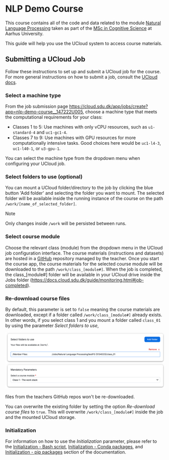# NLP Demo Course

This course contains all of the code and data related to the module [Natural Language Processing](https://kursuskatalog.au.dk/en/course/107427/Natural-language-processing) taken as part of the [MSc in Cognitive Science](https://masters.au.dk/cognitivescience) at Aarhus University.

This guide will help you use the UCloud system to access course materials.

## Submitting a UCloud Job

Follow these instructions to set up and submit a UCloud job for the course.
For more general instructions on how to submit a job, consult the [UCloud docs](https://docs.cloud.sdu.dk/guide/submitting.html).

### Select a machine type

From the job submission page https://cloud.sdu.dk/app/jobs/create?app=nlp-demo-course__147222U005,
choose a machine type that meets the computational requirements for your class:

* Classes 1 to 5: Use machines with only vCPU resources, such as `u1-standard-4` and `uc1-gc1-4`.
* Classes 7 to 9: Use machines with GPU resources for more computationally intensive tasks. Good choices here would be `uc1-l4-3`, `uc1-l40-1`, or `u3-gpu-1`.

You can select the machine type from the dropdown menu when configuring your UCloud job.
### Select folders to use (optional)

You can mount a UCloud folder/directory to the job by clicking the blue button 'Add folder' and selecting the folder you want to mount. 
The selected folder will be available inside the running instance of the course on the path `/work/[name_of_selected_folder]`. 


> [!NOTE]
> Only changes inside `/work` will be persisted between runs. 

### Select course module

Choose the relevant class (module) from the dropdown menu in the UCloud job configuration interface.
The course materials (instructions and datasets) are hosted in a [GitHub](https://github.com/jeselginAU/demo-NLP-Course-AU) repository managed by the teacher. Once you start the course app, the course materials for the selected course module will be downloaded to the path `/work/class_[module#]`.
When the job is completed, the class_[module#] folder will be available in your UCloud drive inside the Jobs folder (https://docs.cloud.sdu.dk/guide/monitoring.html#job-completed).
### Re-download course files

By default, this parameter is set to `false` meaning the course materials are downloaded, except if a folder called `/work/class_[module#]` already exists.
In other words, if you select class 1 and you mount a folder called `class_01` by using the parameter _Select folders to use_, 

![class1](assets/SelectClass.png)

files from the teachers GitHub repos won't be re-downloaded. 

You can overwrite the existing folder by setting the option _Re-download course files_  to `true`. This will overwrite `/work/class_[module#]` inside the job and the mounted UCloud storage.

### Initialization

For information on how to use the _Initialization_ parameter, please refer to the [Initialization - Bash script](https://docs.cloud.sdu.dk/hands-on/init-sh.html), [Initialization - Conda packages](https://docs.cloud.sdu.dk/hands-on/init-conda.html), and [Initialization - pip packages](https://docs.cloud.sdu.dk/hands-on/init-pip.html) section of the documentation.
